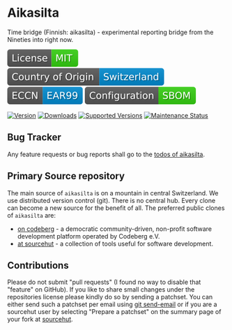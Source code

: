 # Aikasilta

Time bridge (Finnish: aikasilta) - experimental reporting bridge from the Nineties into right now.

[![license](badges/license-spdx-mit.svg)](https://git.sr.ht/~sthagen/aikasiltaNAME/tree/default/item/LICENSE)
[![Country of Origin](badges/country-of-origin-name-switzerland-neutral.svg)](https://git.sr.ht/~sthagen/aikasiltaNAME/tree/default/item/COUNTRY-OF-ORIGIN)
[![Export Classification Control Number (ECCN)](badges/export-control-classification-number_eccn-ear99-neutral.svg)](https://git.sr.ht/~sthagen/aikasiltaNAME/tree/default/item/EXPORT-CONTROL-CLASSIFICATION-NUMBER)
[![Configuration](badges/configuration-sbom.svg)](third-party/index.html)

[![Version](https://img.shields.io/pypi/v/aikasiltaNAME.svg?style=flat)](https://pypi.python.org/pypi/aikasiltaNAME/)
[![Downloads](https://static.pepy.tech/badge/aikasiltaNAME/month)](https://pepy.tech/project/aikasiltaNAME)
[![Supported Versions](https://img.shields.io/pypi/pyversions/aikasiltaNAME.svg?style=flat)](https://pypi.python.org/pypi/aikasiltaNAME/)
[![Maintenance Status](https://img.shields.io/github/commit-activity/y/sthagen/aikasiltaNAME.svg?style=flat)](https://git.sr.ht/~sthagen/aikasiltaNAME/log)

## Bug Tracker

Any feature requests or bug reports shall go to the [todos of aikasilta](https://todo.sr.ht/~sthagen/aikasilta).

## Primary Source repository

The main source of `aikasilta` is on a mountain in central Switzerland.
We use distributed version control (git).
There is no central hub.
Every clone can become a new source for the benefit of all.
The preferred public clones of `aikasilta` are:

* [on codeberg](https://codeberg.org/sthagen/aikasilta) - a democratic community-driven, non-profit software development platform operated by Codeberg e.V.
* [at sourcehut](https://git.sr.ht/~sthagen/aikasilta) - a collection of tools useful for software development.

## Contributions

Please do not submit "pull requests" (I found no way to disable that "feature" on GitHub).
If you like to share small changes under the repositories license please kindly do so by sending a patchset.
You can either send such a patchset per email using [git send-email](https://git-send-email.io) or 
if you are a sourcehut user by selecting "Prepare a patchset" on the summary page of your fork at [sourcehut](https://git.sr.ht/).
